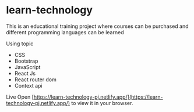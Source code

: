 # learn-technology

This is an educational training project where courses can be purchased and different programming languages can be learned

Using topic

- CSS
- Bootstrap
- JavaScript
- React Js
- React router dom
- Context api

Live
Open [https://learn-technology-pj.netlify.app/](https://learn-technology-pj.netlify.app/) to view it in your browser.
